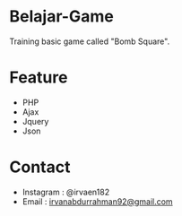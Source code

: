 # Belajar-Game
Training basic game called "Bomb Square".

# Feature
- PHP
- Ajax
- Jquery
- Json

# Contact
- Instagram : @irvaen182
- Email     : irvanabdurrahman92@gmail.com
